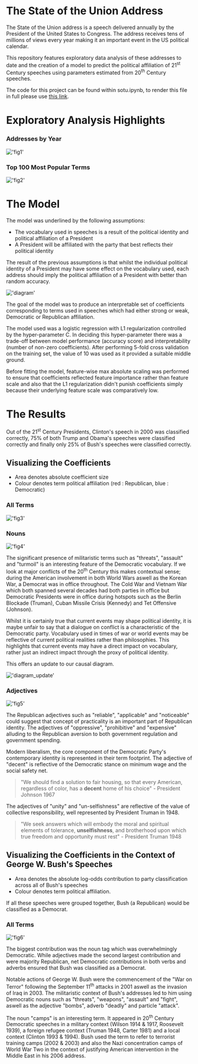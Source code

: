 # The State of the Union Address

The State of the Union address is a speech delivered annually by the President of the United States to Congress. The address receives tens of millions of views every year making it an important event in the US political calendar.

This repository features exploratory data analysis of these addresses to date and the creation of a model to predict the political affiliation of 21<sup>st</sup> Century speeches using parameters estimated from 20<sup>th</sup> Century speeches.

The code for this project can be found within sotu.ipynb, to render this file in full please use [this link](https://nbviewer.jupyter.org/github/bthreadz/State-of-the-Union-Address/blob/master/sotu.ipynb).

# Exploratory Analysis Highlights

### Addresses by Year

!['fig1'](assets/year.png)

### Top 100 Most Popular Terms

!['fig2'](assets/100.png)

# The Model

The model was underlined by the following assumptions: 
* The vocabulary used in speeches is a result of the political identity and political affiliation of a President
* A President will be affiliated with the party that best reflects their political identity

The result of the previous assumptions is that whilst the individual political identity of a President may have some effect on the vocabulary used, each address should imply the political affiliation of a President with better than random accuracy.

!['diagram'](assets/diagram.png)

The goal of the model was to produce an interpretable set of coefficients corresponding to terms used in speeches which had either strong or weak, Democratic or Republican affiliation.

The model used was a logistic regression with L1 regularization controlled by the hyper-parameter C. In deciding this hyper-parameter there was a trade-off between model performance (accuracy score) and interpretability (number of non-zero coefficients). After performing 5-fold cross validation on the training set, the value of 10 was used as it provided a suitable middle ground. 

Before fitting the model, feature-wise max absolute scaling was performed to ensure that coefficients reflected feature importance rather than feature scale and also that the L1 regularization didn't punish coefficients simply because their underlying feature scale was comparatively low.

# The Results

Out of the 21<sup>st</sup> Century Presidents, Clinton's speech in 2000 was classified correctly, 75% of both Trump and Obama's speeches were classified correctly and finally only 25% of Bush's speeches were classified correctly.

## Visualizing the Coefficients

* Area denotes absolute coefficient size
* Colour denotes term political affiliation (red : Republican, blue : Democratic)

### All Terms

!['fig3'](assets/all_coef.png)

### Nouns

!['fig4'](assets/noun_coef.png)

The significant presence of militaristic terms such as "threats", "assault" and "turmoil" is an interesting feature of the Democratic vocabulary. If we look at major conflicts of the 20<sup>th</sup> Century this makes contextual sense; during the American involvement in both World Wars aswell as the Korean War, a Democrat was in office throughout. The Cold War and Vietnam War which both spanned several decades had both parties in office but Democratic Presidents were in office during hotspots such as the Berlin Blockade (Truman), Cuban Missile Crisis (Kennedy) and Tet Offensive (Johnson).

Whilst it is certainly true that current events may shape political identity, it is maybe unfair to say that a dialogue on conflict is a characteristic of the Democratic party. Vocabulary used in times of war or world events may be reflective of current political realities rather than philosophies. This highlights that current events may have a direct impact on vocabulary, rather just an indirect impact through the proxy of political identity.

This offers an update to our causal diagram.

!['diagram_update'](assets/diagram_update.png)

### Adjectives

!['fig5'](assets/adj_coef.png)

The Republican adjectives such as "reliable", "applicable" and "noticeable" could suggest that concept of practicality is an important part of Republican identity. The adjectives of "oppressive", "prohibitive" and "expensive" alluding to the Republican aversion to both government regulation and government spending.

Modern liberalism, the core component of the Democratic Party's contemporary identity is represented in their term footprint. The adjective of "decent" is reflective of the Democratic stance on minimum wage and the social safety net.

> "We should find a solution to fair housing, so that every American, regardless of color, has a **decent** home of his choice" - President Johnson 1967

The adjectives of "unity" and "un-selfishness" are reflective of the value of collective responsibility, well represented by President Truman in 1948.

>"We seek answers which will embody the moral and spiritual elements of tolerance, **unselfishness**, and brotherhood upon which true freedom and opportunity must rest" - President Truman 1948

## Visualizing the Coefficients in the Context of George W. Bush's Speeches

* Area denotes the absolute log-odds contribution to party classification across all of Bush's speeches
* Colour denotes term political affiliation. 

If all these speeches were grouped together, Bush  (a Republican) would be classified as a Democrat.

### All Terms

!['fig6'](assets/all_bush.png)

The biggest contribution was the noun tag which was overwhelmingly Democratic. While adjectives made the second largest contribution and were majority Republican, net Democratic contributions in both verbs and adverbs ensured that Bush was classified as a Democrat. 

Notable actions of George W. Bush were the commencement of the "War on Terror" following the September 11<sup>th</sup> attacks in 2001 aswell as the invasion of Iraq in 2003. The militaristic context of Bush's addresses led to him using Democratic nouns such as "threats", "weapons", "assault" and "fight", aswell as the adjective "bombs", adverb "deadly" and particle "attack".

The noun "camps" is an interesting term. It appeared in 20<sup>th</sup> Century Democratic speeches in a military context (Wilson 1914 & 1917, Roosevelt 1939), a foreign refugee context (Truman 1948, Carter 1981) and a local context (Clinton 1993 & 1994). Bush used the term to refer to terrorist training camps (2002 & 2003) and also the Nazi concentration camps of World War Two in the context of justifying American intervention in the Middle East in his 2006 address.